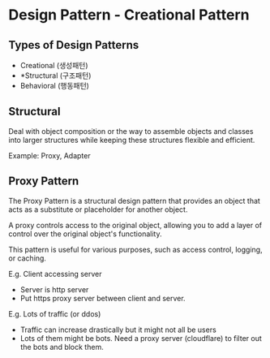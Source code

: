 # Design Pattern - Creational Pattern

## Types of Design Patterns
- Creational (생성패턴)
- *Structural (구조패턴)
- Behavioral (행동패턴)

## Structural
Deal with object composition or the way to assemble objects and classes into larger structures while keeping these structures flexible and efficient.

Example: Proxy, Adapter

## Proxy Pattern
The Proxy Pattern is a structural design pattern that provides an object that acts as a substitute or placeholder for another object. 

A proxy controls access to the original object, allowing you to add a layer of control over the original object's functionality. 

This pattern is useful for various purposes, such as access control, logging, or caching.

E.g. Client accessing server
- Server is http server
- Put https proxy server between client and server.

E.g. Lots of traffic (or ddos)
- Traffic can increase drastically but it might not all be users
- Lots of them might be bots. Need a proxy server (cloudflare) to filter out the bots and block them.
